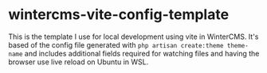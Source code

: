 # wintercms-vite-config-template
This is the template I use for local development using vite in WinterCMS. 
It's based of the config file generated with `php artisan create:theme theme-name` and includes additional fields required for watching files and having the browser use live reload on Ubuntu in WSL.
